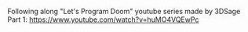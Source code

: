Following along "Let's Program Doom" youtube series made by 3DSage  
Part 1: https://www.youtube.com/watch?v=huMO4VQEwPc
